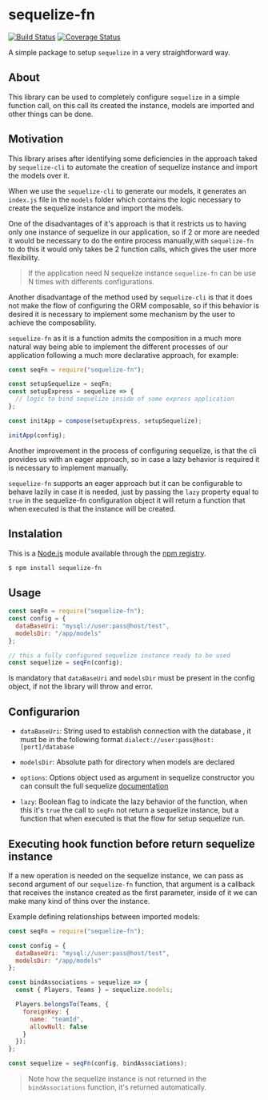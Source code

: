 # sequelize-fn

[![Build Status](https://travis-ci.com/omenlogo/sequelize-fn.svg?branch=master)](https://travis-ci.com/omenlogo/sequelize-fn)
[![Coverage Status](https://coveralls.io/repos/github/omenlogo/sequelize-fn/badge.svg?branch=master)](https://coveralls.io/github/omenlogo/sequelize-fn?branch=master)

A simple package to setup `sequelize` in a very straightforward way.

## About

This library can be used to completely configure `sequelize` in a simple function call, on this call its created the instance, models are imported and other things can be done.

## Motivation

This library arises after identifying some deficiencies in the approach taked by `sequelize-cli` to automate the creation of sequelize instance and import the models over it.

When we use the `sequelize-cli` to generate our models, it generates an `index.js` file in the `models` folder which contains the logic necessary to create the sequelize instance and import the models.

One of the disadvantages of it's approach is that it restricts us to having only one instance of sequelize in our application, so if 2 or more are needed it would be necessary to do the entire process manually,with `sequelize-fn` to do this it would only takes be 2 function calls, which gives the user more flexibility.

> If the application need N sequelize instance `sequelize-fn` can be use N times with differents configurations.

Another disadvantage of the method used by `sequelize-cli` is that it does not make the flow of configuring the ORM composable, so if this behavior is desired it is necessary to implement some mechanism by the user to achieve the composability.

`sequelize-fn` as it is a function admits the composition in a much more natural way being able to implement the different processes of our application following a much more declarative approach, for example:

```js
const seqFn = require("sequelize-fn");

const setupSequelize = seqFn;
const setupExpress = sequelize => {
  // logic to bind sequelize inside of some express application
};

const initApp = compose(setupExpress, setupSequelize);

initApp(config);
```

Another improvement in the process of configuring sequelize, is that the cli provides us with an eager approach, so in case a lazy behavior is required it is necessary to implement manually.

`sequelize-fn` supports an eager approach but it can be configurable to behave lazily in case it is needed, just by passing the `lazy` property equal to `true` in the sequelize-fn configuration object it will return a function that when executed is that the instance will be created.

## Instalation

This is a [Node.js](http://nodejs.org) module available through the [npm registry](http://npmjs.com).

```sh
$ npm install sequelize-fn
```

## Usage

```js
const seqFn = require("sequelize-fn");
const config = {
  dataBaseUri: "mysql://user:pass@host/test",
  modelsDir: "/app/models"
};

// this a fully configured sequelize instance ready to be used
const sequelize = seqFn(config);
```

Is mandatory that `dataBaseUri` and `modelsDir` must be present in the config object, if not the library will throw and error.

## Configurarion

- `dataBaseUri`:
  String used to establish connection with the database , it must be in the following format `dialect://user:pass@host:[port]/database`

- `modelsDir`: Absolute path for directory when models are declared

- `options`: Options object used as argument in sequelize constructor you can consult the full sequelize [documentation](https://sequelize.org/v5/class/lib/sequelize.js~Sequelize.html#instance-constructor-constructor)

- `lazy`: Boolean flag to indicate the lazy behavior of the function, when this it's `true` the call to `seqFn` not return a sequelize instance, but a function that when executed is that the flow for setup sequelize run.

## Executing hook function before return sequelize instance

If a new operation is needed on the sequelize instance, we can pass as second argument of our `sequelize-fn` function, that argument is a callback that receives the instance created as the first parameter, inside of it we can make many kind of thins over the instance.

Example defining relationships between imported models:

```js
const seqFn = require("sequelize-fn");

const config = {
  dataBaseUri: "mysql://user:pass@host/test",
  modelsDir: "/app/models"
};

const bindAssociations = sequelize => {
  const { Players, Teams } = sequelize.models;

  Players.belongsTo(Teams, {
    foreignKey: {
      name: "teamId",
      allowNull: false
    }
  });
};

const sequelize = seqFn(config, bindAssociations);
```

> Note how the sequelize instance is not returned  in the `bindAssociations` function, it's returned automatically.
